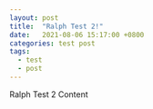 ```yaml
---
layout: post
title:  "Ralph Test 2!"
date:   2021-08-06 15:17:00 +0800
categories: test post
tags: 
  - test
  - post
---
```



Ralph Test 2 Content


